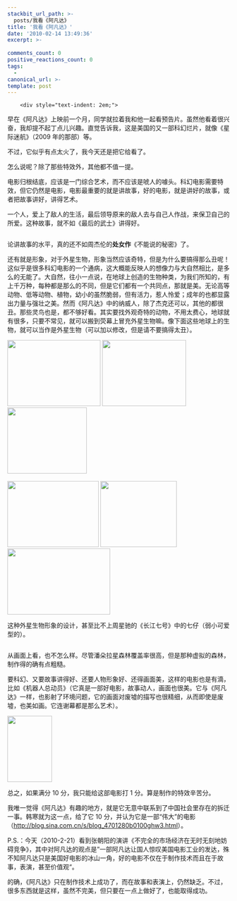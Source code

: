 ```yaml
---
stackbit_url_path: >-
  posts/我看《阿凡达》
title: '我看《阿凡达》'
date: '2010-02-14 13:49:36'
excerpt: >-
  
comments_count: 0
positive_reactions_count: 0
tags: 
  - 
canonical_url: >-
template: post
---
```


        <div style="text-indent: 2em;">
<p>早在《阿凡达》上映前一个月，同学就拉着我和他一起看预告片。虽然他看着很兴奋，我却提不起丁点儿兴趣。直觉告诉我，这是美国的又一部科幻烂片，就像《星际迷航》（2009 年的那部）等。</p>
<p>不过，它似乎有点太火了，我今天还是把它给看了。</p>
<p>怎么说呢？除了那些特效外，其他都不值一提。</p>
<p>电影归根结底，应该是一门综合艺术，而不应该是唬人的噱头。科幻电影需要特效，但它仍然是电影，电影最重要的就是讲故事，好的电影，就是讲好的故事，或者把故事讲好，讲得艺术。</p>
<p>一个人，爱上了敌人的生活，最后领导原来的敌人去与自己人作战，来保卫自己的所爱。这种故事，就不如《最后的武士》讲得好。</p>
<p><img alt="" title="" src="http://www.zizhujy.com/blog/image.axd?picture=image_338.png"></p>
<p>论讲故事的水平，真的还不如周杰伦的<strong>处女作</strong>《不能说的秘密》了。</p>
<p>还有就是形象，对于外星生物，形象当然应该奇特，但是为什么要搞得那么丑呢！这似乎是很多科幻电影的一个通病，这大概能反映人的想像力与大自然相比，是多么的无能了。大自然，往小一点说，在地球上创造的生物种类，为我们所知的，有上千万种，每种都是那么的不同，但是它们都有一个共同点，那就是美。无论高等动物、低等动物、植物，幼小的虽然脆弱，但有活力，惹人怜爱；成年的也都显露出力量与强壮之美。然而《阿凡达》中的纳威人，除了杰克还可以，其他的都很丑。那些灵鸟也是，都不够好看。其实要找外观奇特的动物，不用太费心，地球就有很多，只要不常见，就可以搬到荧幕上冒充外星生物嘛。像下面这些地球上的生物，就可以当作是外星生物（可以加以修改，但是请不要搞得太丑）。</p>
<p><a target="_blank" href="http://www.zizhujy.com/blog/image.axd?picture=image_339.png"><img width="211" height="150" alt="" src="http://www.myfootprints.cn/OldWeb/blog/upload/201002142236221705.jpg"></a>&nbsp;<a target="_blank" href="http://www.zizhujy.com/blog/image.axd?picture=image_340.png"><img width="190" height="150" alt="" src="http://www.myfootprints.cn/OldWeb/blog/upload/201002142237165001.jpg"></a>&nbsp;<a href="http://www.zizhujy.com/blog/image.axd?picture=image_341.png"><img width="180" height="150" alt="" src="http://www.myfootprints.cn/OldWeb/blog/upload/201002142238160680.jpg"></a>&nbsp;</p>
<p><a href="http://www.zizhujy.com/blog/image.axd?picture=image_342.png"><img width="207" height="150" alt="" src="http://www.myfootprints.cn/OldWeb/blog/upload/201002142239251656.jpg"></a>&nbsp;<a target="_blank" href="http://www.zizhujy.com/blog/image.axd?picture=image_343.png"><img width="173" height="150" alt="" src="http://www.myfootprints.cn/OldWeb/blog/upload/201002142239550637.jpg"></a>&nbsp;<a target="_blank" href="http://www.zizhujy.com/blog/image.axd?picture=image_344.png"><img width="233" height="150" alt="" src="http://www.myfootprints.cn/OldWeb/blog/upload/201002142238487862.jpg"></a></p>
<p>这种外星生物形象的设计，甚至比不上周星驰的《长江七号》中的七仔（弱小可爱型的）。</p>
<p><img alt="" title="" src="http://www.zizhujy.com/blog/image.axd?picture=image_345.png"></p>
<p>从画面上看，也不怎么样。尽管潘朵拉星森林覆盖率很高，但是那种虚拟的森林，制作得的确有点粗糙。</p>
<p>要科幻、又要故事讲得好、还要人物形象好、还得画面美，这样的电影也是有滴，比如《机器人总动员》（它真是一部好电影，故事动人，画面也很美。它与《阿凡达》一样，也影射了环境问题，它的画面对废墟的描写也很精细，从而即使是废墟，也美如画。它连谢幕都是那么艺术）。</p>
<p><a target="_blank" href="http://www.zizhujy.com/blog/image.axd?picture=image_346.png"><img width="101" height="150" alt="" src="http://www.myfootprints.cn/OldWeb/blog/upload/201002142251570218.jpg"></a></p>
<p>总之，如果满分 10 分，我只能给这部电影打 1 分。算是制作的特效辛苦分。</p>
<p>我唯一觉得《阿凡达》有趣的地方，就是它无意中联系到了中国社会里存在的拆迁一事。韩寒就为这一点，给了它 10 分，并认为它是一部“伟大”的电影（<a target="_blank" href="http://blog.sina.com.cn/s/blog_4701280b0100ghw3.html">http://blog.sina.com.cn/s/blog_4701280b0100ghw3.html</a>）。</p>
<p>P.S.：今天（2010-2-21）看到张朝阳的演讲《不完全的市场经济在无时无刻地妨碍竞争》，其中对阿凡达的观点是”一部阿凡达让国人惊叹美国电影工业的发达，殊不知阿凡达只是美国好电影的冰山一角，好的电影不仅在于制作技术而且在于故事，表演，甚至价值观“。</p>
<p>的确，《阿凡达》只在制作技术上成功了，而在故事和表演上，仍然缺乏。不过，很多东西就是这样，虽然不完美，但只要在一点上做好了，也能取得成功。</p>
</div>
      
